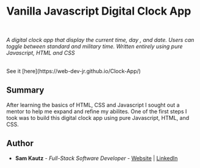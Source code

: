# Vanilla Javascript Digital Clock App

<br>

_A digital clock app that display the current time, day , and date. Users can toggle between standard and military time. 
Written entirely using pure Javascript, HTML and CSS_

<br>
See it [here](https://web-dev-jr.github.io/Clock-App/)
<br>
<images src="images/digital-clock.png">
  
## Summary

After learning the basics of HTML, CSS and Javascript I sought out a mentor to help me expand and refine my abilites. One of the first steps
I took was to build this digital clock app using pure Javascript, HTML, and CSS. 

## Author

* **Sam Kautz** - *Full-Stack Software Developer* - [Website](https://samkautzresume.dev/) | [LinkedIn](https://www.linkedin.com/in/sam-k-64455416a/)
